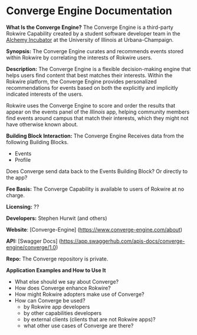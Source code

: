 # Converge Engine Documentation


**What Is the Converge Engine?** The Converge Engine is a third-party Rokwire Capability created by a student software developer team in the [Alchemy Incubator](https://alchemyfoundry.com/) at the University of Illinois at Urbana-Champaign.

**Synopsis:** The Converge Engine curates and recommends events stored within Rokwire by correlating the interests of Rokwire users.
	
**Description:** The Converge Engine is a flexible decision-making engine that helps users find content that best matches their interests. Within the Rokwire platform, the Converge Engine provides personalized recommendations for events based on both the explicitly and implicitly indicated interests of the users. 

Rokwire uses the Converge Engine to score and order the results that appear on the events panel of the *Illinois* app, helping community members find events around campus that match their interests, which they might not have otherwise known about. 

**Building Block Interaction:** The Converge Engine Receives data from the following Building Blocks.
- Events
- Profile

Does Converge send data back to the Events Building Block? Or directly to the app?

**Fee Basis:** The Converge Capability is available to users of Rokwire at no charge.

**Licensing:** ??

**Developers:** Stephen Hurwit (and others)

**Website**: [Converge-Engine] (https://www.converge-engine.com/about)

**API:** [Swagger Docs] (https://app.swaggerhub.com/apis-docs/converge-engine/converge/1.0)

**Repo:** The Converge repository is private.

**Application Examples and How to Use It**
- What else should we say about Converge?
- How does Converge enhance Rokwire?
- How might Rokwire adopters make use of Converge?
- How can Converge be used? 
	- by Rokwire app developers
	- by other capabilities developers
	- by external clients (clients that are not Rokwire apps)?
	- what other use cases of Converge are there?


